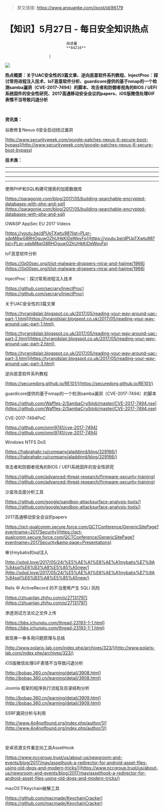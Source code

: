 > 原文链接: https://www.anquanke.com//post/id/86179 


# 【知识】5月27日 - 每日安全知识热点


                                阅读量   
                                **84216**
                            
                        |
                        
                                                                                    



[![](https://p1.ssl.qhimg.com/t0194b8a5b4b7da3208.png)](https://p1.ssl.qhimg.com/t0194b8a5b4b7da3208.png)

**热点概要：关于UAC安全性的3篇文章、逆向恶意软件系列教程、InjectProc：探讨常用进程注入技术、IoT恶意软件分析、guardicore提供的基于nmap的一个检测samba漏洞（CVE-2017-7494）的脚本、攻击者和防御者视角的BIOS / UEFI系统固件的安全性研究、2017高通移动安全会议的papers、iOS版微信处理GIF表情不当导致闪退分析**

**<br>**

**资讯类：**<br>

















谷歌修复Nexus 6安全启动绕过漏洞

[http://www.securityweek.com/google-patches-nexus-6-secure-boot-bypass](http://www.securityweek.com/google-patches-nexus-6-secure-boot-bypass) 



**技术类：**

****

****

****





****































































































[](http://motherboard.vice.com/read/the-worst-hacks-of-2016)











[](https://feicong.github.io/tags/macOS%E8%BD%AF%E4%BB%B6%E5%AE%89%E5%85%A8/)



[](https://github.com/GradiusX/HEVD-Python-Solutions/blob/master/Win10%20x64%20v1511/HEVD_arbitraryoverwrite.py)











































































































使用PHP和SQL构建可搜索的加密数据库

[https://paragonie.com/blog/2017/05/building-searchable-encrypted-databases-with-php-and-sql](https://paragonie.com/blog/2017/05/building-searchable-encrypted-databases-with-php-and-sql) 



OWASP AppSec EU 2017 Videos

[https://youtu.be/dPUpTXwtu98?list=PLpr-xdpM8wG8RHOguwOZhUHkKiDeWpvFp](https://youtu.be/dPUpTXwtu98?list=PLpr-xdpM8wG8RHOguwOZhUHkKiDeWpvFp) 



IoT恶意软件分析

[https://0x00sec.org/t/iot-malware-droppers-mirai-and-hajime/1966](https://0x00sec.org/t/iot-malware-droppers-mirai-and-hajime/1966) 



InjectProc：探讨常用进程注入技术

[https://github.com/secrary/InjectProc](https://github.com/secrary/InjectProc) 



关于UAC安全性的3篇文章

[https://tyranidslair.blogspot.co.uk/2017/05/reading-your-way-around-uac-part-1.html](https://tyranidslair.blogspot.co.uk/2017/05/reading-your-way-around-uac-part-1.html) 

[https://tyranidslair.blogspot.co.uk/2017/05/reading-your-way-around-uac-part-2.html](https://tyranidslair.blogspot.co.uk/2017/05/reading-your-way-around-uac-part-2.html) 

[https://tyranidslair.blogspot.co.uk/2017/05/reading-your-way-around-uac-part-3.html](https://tyranidslair.blogspot.co.uk/2017/05/reading-your-way-around-uac-part-3.html) 



逆向恶意软件系列教程

[https://securedorg.github.io/RE101/](https://securedorg.github.io/RE101/) 



guardicore提供的基于nmap的一个检测samba漏洞（CVE-2017-7494）的脚本

[https://github.com/Waffles-2/SambaCry/blob/master/CVE-2017-7494.nse](https://github.com/Waffles-2/SambaCry/blob/master/CVE-2017-7494.nse) 



CVE-2017-7494PoC

[https://github.com/omri9741/cve-2017-7494](https://github.com/omri9741/cve-2017-7494) 



Windows NTFS DoS

[https://habrahabr.ru/company/aladdinrd/blog/329166/](https://habrahabr.ru/company/aladdinrd/blog/329166/) 



攻击者和防御者视角的BIOS / UEFI系统固件的安全性研究

[https://github.com/advanced-threat-research/firmware-security-training](https://github.com/advanced-threat-research/firmware-security-training) 



沙盒攻击面分析工具

[https://github.com/google/sandbox-attacksurface-analysis-tools/](https://github.com/google/sandbox-attacksurface-analysis-tools/) 



2017高通移动安全会议的papers

[https://qct-qualcomm.secure.force.com/QCTConference/GenericSitePage?eventname=2017Security](https://qct-qualcomm.secure.force.com/QCTConference/GenericSitePage?eventname=2017Security&amp;page=Presentations)



审计mybatis的sql注入

[http://xdxd.love/2017/05/24/%E5%AE%A1%E8%AE%A1mybatis%E7%9A%84sql%E6%B3%A8%E5%85%A5new/](http://xdxd.love/2017/05/24/%E5%AE%A1%E8%AE%A1mybatis%E7%9A%84sql%E6%B3%A8%E5%85%A5new/) 



Rails 中 ActiveRecord 的不当使用产生 SQLI 风险

[https://zhuanlan.zhihu.com/p/27131797](https://zhuanlan.zhihu.com/p/27131797) 



渗透测试方法论之文件上传

[https://bbs.ichunqiu.com/thread-23193-1-1.html](https://bbs.ichunqiu.com/thread-23193-1-1.html) 



抵现券一券多用问题原理与总结

[http://www.polaris-lab.com/index.php/archives/323/](http://www.polaris-lab.com/index.php/archives/323/) 



iOS版微信处理GIF表情不当导致闪退分析

[http://bobao.360.cn/learning/detail/3908.html](http://bobao.360.cn/learning/detail/3908.html) 



Joomla 框架的程序执行流程及目录结构分析

[http://bobao.360.cn/learning/detail/3909.html](http://bobao.360.cn/learning/detail/3909.html) 



SSRF漏洞分析与利用

[http://www.4o4notfound.org/index.php/author/1/](http://www.4o4notfound.org/index.php/author/1/) 

<br>

安卓资源文件重定向工具AssetHook

[https://www.nccgroup.trust/us/about-us/newsroom-and-events/blog/2017/may/assethook-a-redirector-for-android-asset-files-using-old-dogs-and-modern-tricks/](https://www.nccgroup.trust/us/about-us/newsroom-and-events/blog/2017/may/assethook-a-redirector-for-android-asset-files-using-old-dogs-and-modern-tricks/)



macOS下Keychain破解工具

[https://github.com/macmade/KeychainCracker](https://github.com/macmade/KeychainCracker)






